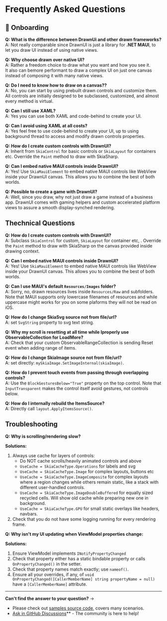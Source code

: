# Frequently Asked Questions

## 🤔 Onboarding

**Q: What is the difference between DrawnUi and other drawn frameworks?**  
A: Not really comparable since DrawnUI is just a library for **.NET MAUI**, to let you draw UI instead of using native views.

**Q: Why choose drawn over native UI?**  
A: Rather a freedom choice to draw what you want and how you see it.  
It also can bemore performant to draw a complex UI on just one canvas instead of composing it with many native views.

**Q: Do I need to know how to draw on a canvas??**  
A: No, you can start by using prebuilt drawn controls and customize them. All controls are initially designed to be subclassed, customized, and almost every method is virtual. 

**Q: Can I still use XAML?**  
A: Yes you can use both XAML and code-behind to create your UI.  

**Q: Can I avoid using XAML at all costs?**  
A: Yes feel free to use code-behind to create your UI, up to using background thread to access and modify drawn controls properties.

**Q: How do I create custom controls with DrawnUI?**  
A: Inherit from `SkiaControl` for basic controls or `SkiaLayout` for containers etc. Override the `Paint` method to draw with SkiaSharp.

**Q: Can I embed native MAUI controls inside DrawnUI?**  
A: Yes! Use `SkiaMauiElement` to embed native MAUI controls like WebView inside your DrawnUI canvas. This allows you to combine the best of both worlds.

**Q: Possible to create a game with DrawnUI?**  
A: Well, since you draw, why not just draw a game instead of a business app. DrawnUI comes with gaming helpers and custom accelerated platform views to assure a smooth display-synched rendering.

## Thechnical Questions

**Q: How do I create custom controls with DrawnUI?**  
A: Subclass `SkiaControl` for custom, `SkiaLayout` for container etc, . Override the `Paint` method to draw with SkiaSharp on the canvas provided inside drawing context.

**Q: Can I embed native MAUI controls inside DrawnUI?**  
A: Yes! Use `SkiaMauiElement` to embed native MAUI controls like WebView inside your DrawnUI canvas. This allows you to combine the best of both worlds.

**Q: Can I use MAUI's default `Resources/Images` folder?**  
A: Sorry, no, drawn resources lives inside `Resources/Raw` and subfolders. Note that MAUI supports only lowercase filenames of resources and while uppercase might works for you on some plaforms they will not be read on iOS.

**Q: How do I change SkiaSvg source not from file/url?**  
A: set `SvgString` property to svg text string.

**Q: Why my scroll is resetting at all time while Iproperly use ObservableCollection for LoadMore?**  
A: Check that your custom ObservableRangeCollection is sending Reset event when adding range of items.

**Q: How do I change SkiaImage source not from file/url?**  
A: set directly: `mySkiaImage.SetImageInternal(skiaImage)`.

**Q: How do I prevent touch events from passing through overlapping controls?**  
A: Use the `BlockGesturesBelow="True"` property on the top control. Note that `InputTransparent` makes the control itself avoid gestures, not controls below.

**Q: How do I internally rebuild the ItemsSource?**  
A: Directly call `layout.ApplyItemsSource()`.

## Troubleshooting
 
**Q: Why is scrolling/rendering slow?**  

**Solutions:**
1. Always use cache for layers of controls:
   * Do NOT cache scrolls/heavily animated controls and above
   * `UseCache = SkiaCacheType.Operations` for labels and svg
   * `UseCache = SkiaCacheType.Image` for complex layouts, buttons etc
   * `UseCache = SkiaCacheType.ImageComposite` for complex layouts where a region changes while others remain static, like a stack with different user-handled controls.
   * `UseCache = SkiaCacheType.ImageDoubleBuffered` for equally sized recycled cells. Will show old cache while preparing new one in background.
   * `UseCache = SkiaCacheType.GPU` for small static overlays like headers, navbars.
2. Check that you do not have some logging running for every rendering frame.

**Q: Why isn't my UI updating when ViewModel properties change:**  

**Solutions:**
1. Ensure ViewModel implements `INotifyPropertyChanged`
2. Check that property either has a static bindable property or calls `OnPropertyChanged()` in the setter.
3. Check that property names match exactly; use `nameof()`.
4. Ensure all your overrides, if any, of `void OnPropertyChanged([CallerMemberName] string propertyName = null)` have a `[CallerMemberName]` attribute.

---


**Can't find the answer to your question?** → 
* Please check out [samples source code](tutorials.md), covers many scenarios.
* [Ask in GitHub Discussions](https://github.com/taublast/DrawnUi/discussions)** - The community is here to help!


